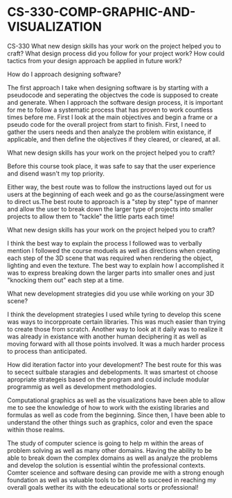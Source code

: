 # CS-330-COMP-GRAPHIC-AND-VISUALIZATION
CS-330
What new design skills has your work on the project helped you to craft?
What design process did you follow for your project work?
How could tactics from your design approach be applied in future work?

How do I approach designing software?

  The first approach I take when designing software is by starting with a pseudocode and seperating the objectves the code is supposed to create and generate. When I approach the software design process, it is important for me to follow a systematic process that has proven to work countless times before me. First I look at the main objectives and begin a frame or a pseudo code for the overall project from start to finish. First, I need to gather the users needs and then analyze the problem witin existance, if applicable, and then define the objectives if they cleared, or cleared, at all. 
  
What new design skills has your work on the project helped you to craft?

  Before this course took place, it was safe to say that the user experience and disend wasn't my top priority. 

  Either way, the best route was to follow the instructions layed out for us users at the beginning of each week and go as the course/assingment were to direct us.The best route to approach is a "step by step" type of manner and allow the user to break down the larger type of projects into smaller projects to allow them to "tackle" the little parts each time!

What new design skills has your work on the project helped you to craft?

  I think the best way to explain the process I followed was to verbally mention I followed the course moduels as well as directions when creating each step of the 3D scene that was required when rendering the object, lighting and even the texture. The best way to explain how I accomplished it was to express breaking down the larger parts into smaller ones and just "knocking them out" each step at a time. 

What new development strategies did you use while working on your 3D scene?

  I think the development strategies I used while tyring to develop this scene was ways to incorpproate certain libraries. This was much easier than trying to create those from scratch. Another way to look at it daily was to realize it was already in existance with another human deciphering it as well as moving forward with all those points involved. It was a much harder process to process than anticipated. 

How did iteration factor into your development?
  The best route for this was to secect suitbale staragies and debelopments. It was smartest ot choose apropriate strategeis based on the program and could include modular programmig as well as development methodologies. 

  Computational graphics as well as the visualizations have been able to allow me to see the knowledge of how to work with the existing libraries and formulas as well as code from the beginning. Since then, I have been able to understand the other things such as graphics, color and even the space within those realms. 

The study of computer science is going to help m within the areas of problem solving as well as many other domains. Having the ability to be able to break down the complex domains as well as analyze the problems and develop the solution is essential wihtin the professional contexts. Comter sceience and software desing can provide me with a strong enough foundation as well as valuable tools to be able to succeed in reaching my overall goals wether its with the edeucational sorts or professional!
